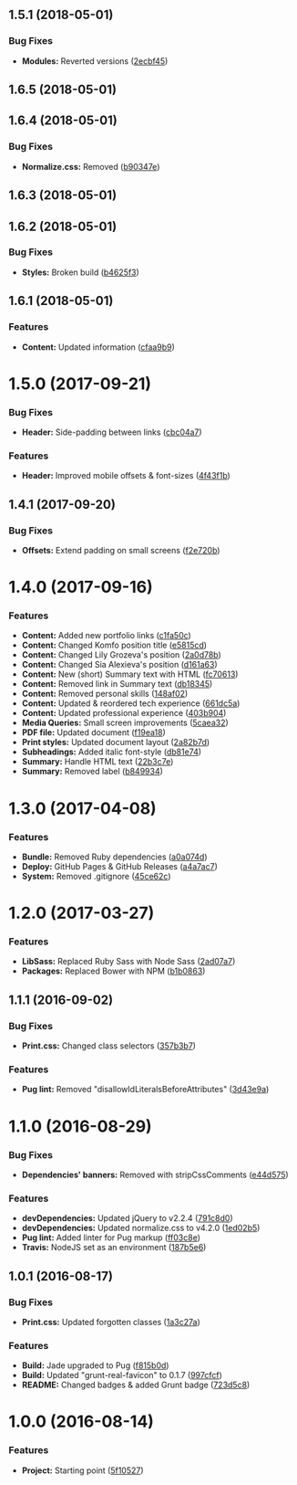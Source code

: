 <a name="1.5.1"></a>
## 1.5.1 (2018-05-01)


### Bug Fixes

* **Modules:** Reverted versions ([2ecbf45](https://github.com/martinmethod/cv/commit/2ecbf45))



<a name="1.6.5"></a>
## 1.6.5 (2018-05-01)



<a name="1.6.4"></a>
## 1.6.4 (2018-05-01)


### Bug Fixes

* **Normalize.css:** Removed ([b90347e](https://github.com/martinmethod/cv/commit/b90347e))



<a name="1.6.3"></a>
## 1.6.3 (2018-05-01)



<a name="1.6.2"></a>
## 1.6.2 (2018-05-01)


### Bug Fixes

* **Styles:** Broken build ([b4625f3](https://github.com/martinmethod/cv/commit/b4625f3))



<a name="1.6.1"></a>
## 1.6.1 (2018-05-01)


### Features

* **Content:** Updated information ([cfaa9b9](https://github.com/martinmethod/cv/commit/cfaa9b9))



<a name="1.5.0"></a>
# 1.5.0 (2017-09-21)


### Bug Fixes

* **Header:** Side-padding between links ([cbc04a7](https://github.com/martinmethod/cv/commit/cbc04a7))


### Features

* **Header:** Improved mobile offsets & font-sizes ([4f43f1b](https://github.com/martinmethod/cv/commit/4f43f1b))



<a name="1.4.1"></a>
## 1.4.1 (2017-09-20)


### Bug Fixes

* **Offsets:** Extend padding on small screens ([f2e720b](https://github.com/martinmethod/cv/commit/f2e720b))



<a name="1.4.0"></a>
# 1.4.0 (2017-09-16)


### Features

* **Content:** Added new portfolio links ([c1fa50c](https://github.com/martinmethod/cv/commit/c1fa50c))
* **Content:** Changed Komfo position title ([e5815cd](https://github.com/martinmethod/cv/commit/e5815cd))
* **Content:** Changed Lily Grozeva's position ([2a0d78b](https://github.com/martinmethod/cv/commit/2a0d78b))
* **Content:** Changed Sia Alexieva's position ([d161a63](https://github.com/martinmethod/cv/commit/d161a63))
* **Content:** New (short) Summary text with HTML ([fc70613](https://github.com/martinmethod/cv/commit/fc70613))
* **Content:** Removed link in Summary text ([db18345](https://github.com/martinmethod/cv/commit/db18345))
* **Content:** Removed personal skills ([148af02](https://github.com/martinmethod/cv/commit/148af02))
* **Content:** Updated & reordered tech experience ([661dc5a](https://github.com/martinmethod/cv/commit/661dc5a))
* **Content:** Updated professional experience ([403b904](https://github.com/martinmethod/cv/commit/403b904))
* **Media Queries:** Small screen improvements ([5caea32](https://github.com/martinmethod/cv/commit/5caea32))
* **PDF file:** Updated document ([f19ea18](https://github.com/martinmethod/cv/commit/f19ea18))
* **Print styles:** Updated document layout ([2a82b7d](https://github.com/martinmethod/cv/commit/2a82b7d))
* **Subheadings:** Added italic font-style ([db81e74](https://github.com/martinmethod/cv/commit/db81e74))
* **Summary:** Handle HTML text ([22b3c7e](https://github.com/martinmethod/cv/commit/22b3c7e))
* **Summary:** Removed label ([b849934](https://github.com/martinmethod/cv/commit/b849934))



<a name="1.3.0"></a>
# 1.3.0 (2017-04-08)


### Features

* **Bundle:** Removed Ruby dependencies ([a0a074d](https://github.com/martinmethod/cv/commit/a0a074d))
* **Deploy:** GitHub Pages & GitHub Releases ([a4a7ac7](https://github.com/martinmethod/cv/commit/a4a7ac7))
* **System:** Removed .gitignore ([45ce62c](https://github.com/martinmethod/cv/commit/45ce62c))



<a name="1.2.0"></a>
# 1.2.0 (2017-03-27)


### Features

* **LibSass:** Replaced Ruby Sass with Node Sass ([2ad07a7](https://github.com/martinmethod/cv/commit/2ad07a7))
* **Packages:** Replaced Bower with NPM ([b1b0863](https://github.com/martinmethod/cv/commit/b1b0863))



<a name="1.1.1"></a>
## 1.1.1 (2016-09-02)


### Bug Fixes

* **Print.css:** Changed class selectors ([357b3b7](https://github.com/martinmethod/cv/commit/357b3b7))


### Features

* **Pug lint:** Removed "disallowIdLiteralsBeforeAttributes" ([3d43e9a](https://github.com/martinmethod/cv/commit/3d43e9a))



<a name="1.1.0"></a>
# 1.1.0 (2016-08-29)


### Bug Fixes

* **Dependencies' banners:** Removed with stripCssComments ([e44d575](https://github.com/martinmethod/cv/commit/e44d575))


### Features

* **devDependencies:** Updated jQuery to v2.2.4 ([791c8d0](https://github.com/martinmethod/cv/commit/791c8d0))
* **devDependencies:** Updated normalize.css to v4.2.0 ([1ed02b5](https://github.com/martinmethod/cv/commit/1ed02b5))
* **Pug lint:** Added linter for Pug markup ([ff03c8e](https://github.com/martinmethod/cv/commit/ff03c8e))
* **Travis:** NodeJS set as an environment ([187b5e6](https://github.com/martinmethod/cv/commit/187b5e6))



<a name="1.0.1"></a>
## 1.0.1 (2016-08-17)


### Bug Fixes

* **Print.css:** Updated forgotten classes ([1a3c27a](https://github.com/martinmethod/cv/commit/1a3c27a))


### Features

* **Build:** Jade upgraded to Pug ([f815b0d](https://github.com/martinmethod/cv/commit/f815b0d))
* **Build:** Updated "grunt-real-favicon" to 0.1.7 ([997cfcf](https://github.com/martinmethod/cv/commit/997cfcf))
* **README:** Changed badges & added Grunt badge ([723d5c8](https://github.com/martinmethod/cv/commit/723d5c8))



<a name="1.0.0"></a>
# 1.0.0 (2016-08-14)


### Features

* **Project:** Starting point ([5f10527](https://github.com/martinmethod/cv/commit/5f10527))



